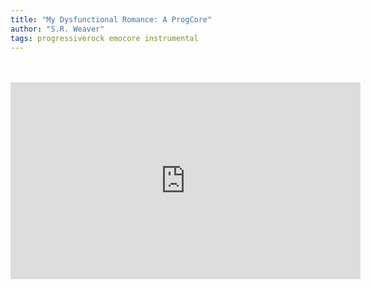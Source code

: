 ```yaml
---
title: "My Dysfunctional Romance: A ProgCore"
author: "S.R. Weaver"
tags: progressiverock emocore instrumental
---
```

<br />
<br/ >
<iframe title="My Dysnfuctional Romance: Les Famille Des Guillotines Et Roses" src="https://video.ploud.jp/videos/embed/b1be35ce-b85d-455d-866a-3b054a1bc715" allowfullscreen="" sandbox="allow-same-origin allow-scripts allow-popups" width="560" height="315" frameborder="0"></iframe>
